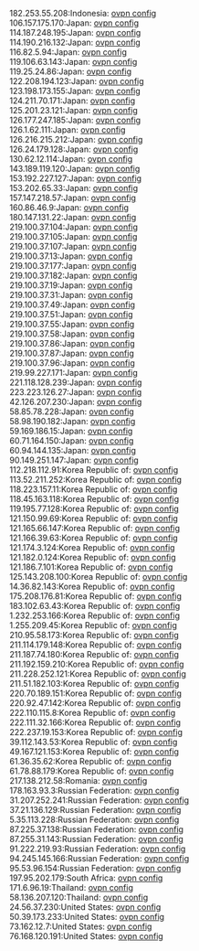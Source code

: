 182.253.55.208:Indonesia: [ovpn config](vpn/182_253_55_208.ovpn)  
106.157.175.170:Japan: [ovpn config](vpn/106_157_175_170.ovpn)  
114.187.248.195:Japan: [ovpn config](vpn/114_187_248_195.ovpn)  
114.190.216.132:Japan: [ovpn config](vpn/114_190_216_132.ovpn)  
116.82.5.94:Japan: [ovpn config](vpn/116_82_5_94.ovpn)  
119.106.63.143:Japan: [ovpn config](vpn/119_106_63_143.ovpn)  
119.25.24.86:Japan: [ovpn config](vpn/119_25_24_86.ovpn)  
122.208.194.123:Japan: [ovpn config](vpn/122_208_194_123.ovpn)  
123.198.173.155:Japan: [ovpn config](vpn/123_198_173_155.ovpn)  
124.211.70.171:Japan: [ovpn config](vpn/124_211_70_171.ovpn)  
125.201.23.121:Japan: [ovpn config](vpn/125_201_23_121.ovpn)  
126.177.247.185:Japan: [ovpn config](vpn/126_177_247_185.ovpn)  
126.1.62.111:Japan: [ovpn config](vpn/126_1_62_111.ovpn)  
126.216.215.212:Japan: [ovpn config](vpn/126_216_215_212.ovpn)  
126.24.179.128:Japan: [ovpn config](vpn/126_24_179_128.ovpn)  
130.62.12.114:Japan: [ovpn config](vpn/130_62_12_114.ovpn)  
143.189.119.120:Japan: [ovpn config](vpn/143_189_119_120.ovpn)  
153.192.227.127:Japan: [ovpn config](vpn/153_192_227_127.ovpn)  
153.202.65.33:Japan: [ovpn config](vpn/153_202_65_33.ovpn)  
157.147.218.57:Japan: [ovpn config](vpn/157_147_218_57.ovpn)  
160.86.46.9:Japan: [ovpn config](vpn/160_86_46_9.ovpn)  
180.147.131.22:Japan: [ovpn config](vpn/180_147_131_22.ovpn)  
219.100.37.104:Japan: [ovpn config](vpn/219_100_37_104.ovpn)  
219.100.37.105:Japan: [ovpn config](vpn/219_100_37_105.ovpn)  
219.100.37.107:Japan: [ovpn config](vpn/219_100_37_107.ovpn)  
219.100.37.13:Japan: [ovpn config](vpn/219_100_37_13.ovpn)  
219.100.37.177:Japan: [ovpn config](vpn/219_100_37_177.ovpn)  
219.100.37.182:Japan: [ovpn config](vpn/219_100_37_182.ovpn)  
219.100.37.19:Japan: [ovpn config](vpn/219_100_37_19.ovpn)  
219.100.37.31:Japan: [ovpn config](vpn/219_100_37_31.ovpn)  
219.100.37.49:Japan: [ovpn config](vpn/219_100_37_49.ovpn)  
219.100.37.51:Japan: [ovpn config](vpn/219_100_37_51.ovpn)  
219.100.37.55:Japan: [ovpn config](vpn/219_100_37_55.ovpn)  
219.100.37.58:Japan: [ovpn config](vpn/219_100_37_58.ovpn)  
219.100.37.86:Japan: [ovpn config](vpn/219_100_37_86.ovpn)  
219.100.37.87:Japan: [ovpn config](vpn/219_100_37_87.ovpn)  
219.100.37.96:Japan: [ovpn config](vpn/219_100_37_96.ovpn)  
219.99.227.171:Japan: [ovpn config](vpn/219_99_227_171.ovpn)  
221.118.128.239:Japan: [ovpn config](vpn/221_118_128_239.ovpn)  
223.223.126.27:Japan: [ovpn config](vpn/223_223_126_27.ovpn)  
42.126.207.230:Japan: [ovpn config](vpn/42_126_207_230.ovpn)  
58.85.78.228:Japan: [ovpn config](vpn/58_85_78_228.ovpn)  
58.98.190.182:Japan: [ovpn config](vpn/58_98_190_182.ovpn)  
59.169.186.15:Japan: [ovpn config](vpn/59_169_186_15.ovpn)  
60.71.164.150:Japan: [ovpn config](vpn/60_71_164_150.ovpn)  
60.94.144.135:Japan: [ovpn config](vpn/60_94_144_135.ovpn)  
90.149.251.147:Japan: [ovpn config](vpn/90_149_251_147.ovpn)  
112.218.112.91:Korea Republic of: [ovpn config](vpn/112_218_112_91.ovpn)  
113.52.211.252:Korea Republic of: [ovpn config](vpn/113_52_211_252.ovpn)  
118.223.157.11:Korea Republic of: [ovpn config](vpn/118_223_157_11.ovpn)  
118.45.163.118:Korea Republic of: [ovpn config](vpn/118_45_163_118.ovpn)  
119.195.77.128:Korea Republic of: [ovpn config](vpn/119_195_77_128.ovpn)  
121.150.99.69:Korea Republic of: [ovpn config](vpn/121_150_99_69.ovpn)  
121.165.66.147:Korea Republic of: [ovpn config](vpn/121_165_66_147.ovpn)  
121.166.39.63:Korea Republic of: [ovpn config](vpn/121_166_39_63.ovpn)  
121.174.3.124:Korea Republic of: [ovpn config](vpn/121_174_3_124.ovpn)  
121.182.0.124:Korea Republic of: [ovpn config](vpn/121_182_0_124.ovpn)  
121.186.7.101:Korea Republic of: [ovpn config](vpn/121_186_7_101.ovpn)  
125.143.208.100:Korea Republic of: [ovpn config](vpn/125_143_208_100.ovpn)  
14.36.82.143:Korea Republic of: [ovpn config](vpn/14_36_82_143.ovpn)  
175.208.176.81:Korea Republic of: [ovpn config](vpn/175_208_176_81.ovpn)  
183.102.63.43:Korea Republic of: [ovpn config](vpn/183_102_63_43.ovpn)  
1.232.253.166:Korea Republic of: [ovpn config](vpn/1_232_253_166.ovpn)  
1.255.209.45:Korea Republic of: [ovpn config](vpn/1_255_209_45.ovpn)  
210.95.58.173:Korea Republic of: [ovpn config](vpn/210_95_58_173.ovpn)  
211.114.179.148:Korea Republic of: [ovpn config](vpn/211_114_179_148.ovpn)  
211.187.74.180:Korea Republic of: [ovpn config](vpn/211_187_74_180.ovpn)  
211.192.159.210:Korea Republic of: [ovpn config](vpn/211_192_159_210.ovpn)  
211.228.252.121:Korea Republic of: [ovpn config](vpn/211_228_252_121.ovpn)  
211.51.182.103:Korea Republic of: [ovpn config](vpn/211_51_182_103.ovpn)  
220.70.189.151:Korea Republic of: [ovpn config](vpn/220_70_189_151.ovpn)  
220.92.47.142:Korea Republic of: [ovpn config](vpn/220_92_47_142.ovpn)  
222.110.115.8:Korea Republic of: [ovpn config](vpn/222_110_115_8.ovpn)  
222.111.32.166:Korea Republic of: [ovpn config](vpn/222_111_32_166.ovpn)  
222.237.19.153:Korea Republic of: [ovpn config](vpn/222_237_19_153.ovpn)  
39.112.143.53:Korea Republic of: [ovpn config](vpn/39_112_143_53.ovpn)  
49.167.121.153:Korea Republic of: [ovpn config](vpn/49_167_121_153.ovpn)  
61.36.35.62:Korea Republic of: [ovpn config](vpn/61_36_35_62.ovpn)  
61.78.88.179:Korea Republic of: [ovpn config](vpn/61_78_88_179.ovpn)  
217.138.212.58:Romania: [ovpn config](vpn/217_138_212_58.ovpn)  
178.163.93.3:Russian Federation: [ovpn config](vpn/178_163_93_3.ovpn)  
31.207.252.241:Russian Federation: [ovpn config](vpn/31_207_252_241.ovpn)  
37.21.136.129:Russian Federation: [ovpn config](vpn/37_21_136_129.ovpn)  
5.35.113.228:Russian Federation: [ovpn config](vpn/5_35_113_228.ovpn)  
87.225.37.138:Russian Federation: [ovpn config](vpn/87_225_37_138.ovpn)  
87.255.31.143:Russian Federation: [ovpn config](vpn/87_255_31_143.ovpn)  
91.222.219.93:Russian Federation: [ovpn config](vpn/91_222_219_93.ovpn)  
94.245.145.166:Russian Federation: [ovpn config](vpn/94_245_145_166.ovpn)  
95.53.96.154:Russian Federation: [ovpn config](vpn/95_53_96_154.ovpn)  
197.95.202.179:South Africa: [ovpn config](vpn/197_95_202_179.ovpn)  
171.6.96.19:Thailand: [ovpn config](vpn/171_6_96_19.ovpn)  
58.136.207.120:Thailand: [ovpn config](vpn/58_136_207_120.ovpn)  
24.56.37.230:United States: [ovpn config](vpn/24_56_37_230.ovpn)  
50.39.173.233:United States: [ovpn config](vpn/50_39_173_233.ovpn)  
73.162.12.7:United States: [ovpn config](vpn/73_162_12_7.ovpn)  
76.168.120.191:United States: [ovpn config](vpn/76_168_120_191.ovpn)  
